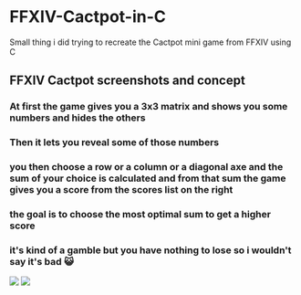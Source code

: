 # FFXIV-Cactpot-in-C
Small thing i did trying to recreate the Cactpot mini game from FFXIV using C
## FFXIV Cactpot screenshots and concept
### At first the game gives you a 3x3 matrix and shows you some numbers and hides the others
### Then it lets you reveal some of those numbers
### you then choose a row or a column or a diagonal axe and the sum of your choice is calculated and from that sum the game gives you a score from the scores list on the right
### the goal is to choose the most optimal sum to get a higher score
### it's kind of a gamble but you have nothing to lose so i wouldn't say it's bad 😺
<img src="https://lds-img.finalfantasyxiv.com/h/a/iz8hPErahlHeQp0gVomPxPY6_8.jpg" />
<img src="https://lds-img.finalfantasyxiv.com/h/r/baLySR-5ejCb8y_NBSCzfiUtcA.jpg" />
